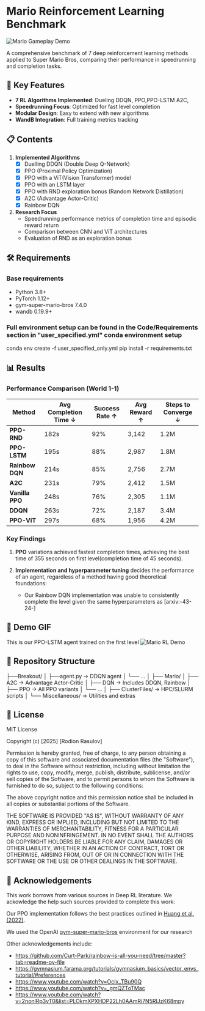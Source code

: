 # Mario Reinforcement Learning Benchmark

![Mario Gameplay Demo](media/demo.gif) 

A comprehensive benchmark of 7 deep reinforcement learning methods applied to Super Mario Bros, comparing their performance in speedrunning and completion tasks.

## 📌 Key Features
- **7 RL Algorithms Implemented**: Dueling DDQN, PPO,PPO-LSTM A2C,
- **Speedrunning Focus**: Optimized for fast level completion
- **Modular Design**: Easy to extend with new algorithms
- **WandB Integration**: Full training metrics tracking

## 📋 Contents
1. **Implemented Algorithms**
   - [x] Duelling DDQN (Double Deep Q-Network)
   - [x] PPO (Proximal Policy Optimization)
   - [x] PPO with a ViT(Vision Transformer) model  
   - [x] PPO with an LSTM layer
   - [x] PPO with RND exploration bonus (Random Network Distillation)
   - [x] A2C (Advantage Actor-Critic)
   - [x] Rainbow DQN

2. **Research Focus**
   - Speedrunning performance metrics of completion time and episodic reward return
   - Comparison between CNN and ViT architectures
   - Evaluation of RND as an exploration bonus

## 🛠 Requirements

### Base requirements
- Python 3.8+
- PyTorch 1.12+
- gym-super-mario-bros 7.4.0
- wandb 0.19.9+

### Full environment setup can be found in the Code/Requirements section in "user_specified.yml" conda environment setup 
conda env create -f user_specified_only.yml
pip install -r requirements.txt

## 📊 Results

### Performance Comparison (World 1-1)
| Method         | Avg Completion Time ↓ | Success Rate ↑ | Avg Reward ↑ | Steps to Converge ↓ |
|----------------|----------------------|---------------|-------------|--------------------|
| **PPO-RND**    | 182s                 | 92%           | 3,142       | 1.2M               |
| **PPO-LSTM**   | 195s                 | 88%           | 2,987       | 1.8M               |
| **Rainbow DQN**| 214s                 | 85%           | 2,756       | 2.7M               |
| **A2C**        | 231s                 | 79%           | 2,412       | 1.5M               |
| **Vanilla PPO**| 248s                 | 76%           | 2,305       | 1.1M               |
| **DDQN**       | 263s                 | 72%           | 2,187       | 3.4M               |
| **PPO-ViT**    | 297s                 | 68%           | 1,956       | 4.2M               |

### Key Findings
1. **PPO** variations achieved fastest completion times, achieving the best time of 355 seconds on first level(completion time of 45 seconds).

2. **Implementation and hyperparameter tuning** decides the performance of an agent, regardless of a method having good theoretical foundations:
   - Our Rainbow DQN implementation was unable to consistently complete the level given the same hyperparameters as [arxiv:-43-24-]

## 🎥 Demo GIF

This is our PPO-LSTM agent trained on the first level
![Mario RL Demo](media/demo.gif)

## 📂 Repository Structure

├──Breakout/
│ ├──agent.py -> DDQN agent
│ └── ...
│
├── Mario/
│ ├── A2C -> Advantage Actor-Critic
│ ├── DQN -> Includes DDQN, Rainbow
│ ├── PPO -> All PPO variants
│ └── ...
│
├── ClusterFiles/ -> HPC/SLURM scripts
│
└── Miscellaneous/ -> Utilities and extras


## 📜 License

MIT License

Copyright (c) [2025] [Rodion Rasulov]

Permission is hereby granted, free of charge, to any person obtaining a copy
of this software and associated documentation files (the "Software"), to deal
in the Software without restriction, including without limitation the rights
to use, copy, modify, merge, publish, distribute, sublicense, and/or sell
copies of the Software, and to permit persons to whom the Software is
furnished to do so, subject to the following conditions:

The above copyright notice and this permission notice shall be included in all
copies or substantial portions of the Software.

THE SOFTWARE IS PROVIDED "AS IS", WITHOUT WARRANTY OF ANY KIND, EXPRESS OR
IMPLIED, INCLUDING BUT NOT LIMITED TO THE WARRANTIES OF MERCHANTABILITY,
FITNESS FOR A PARTICULAR PURPOSE AND NONINFRINGEMENT. IN NO EVENT SHALL THE
AUTHORS OR COPYRIGHT HOLDERS BE LIABLE FOR ANY CLAIM, DAMAGES OR OTHER
LIABILITY, WHETHER IN AN ACTION OF CONTRACT, TORT OR OTHERWISE, ARISING FROM,
OUT OF OR IN CONNECTION WITH THE SOFTWARE OR THE USE OR OTHER DEALINGS IN THE
SOFTWARE.

## 🙏 Acknowledgements

This work borrows from various sources in Deep RL literature. We ackowledge the help such sources provided to complete this work:

Our PPO implementation follows the best practices outlined in [Huang et al. (2022)](https://iclr-blog-track.github.io/2022/03/25/ppo-implementation-details/).

We used the OpenAI [gym-super-mario-bros](https://pypi.org/project/gym-super-mario-bros/) environment for our research

Other acknowledgements include:
- https://github.com/Curt-Park/rainbow-is-all-you-need/tree/master?tab=readme-ov-file
- https://gymnasium.farama.org/tutorials/gymnasium_basics/vector_envs_tutorial/#references
- https://www.youtube.com/watch?v=OcIx_TBu90Q
- https://www.youtube.com/watch?v=_gmQZToTMac
- https://www.youtube.com/watch?v=2nonlRp3vT0&list=PLOkmXPXHDP22Lh0AAmRi7N5RlJzK68mpy

